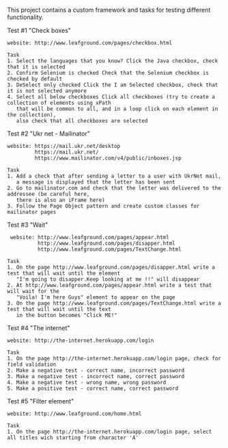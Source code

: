 This project contains a custom framework and tasks for testing different functionality.

Test #1 "Check boxes"

    website: http://www.leafground.com/pages/checkbox.html

    Task
    1. Select the languages that you know? Click the Java checkbox, check that it is selected
    2. Confirm Selenium is checked Check that the Selenium checkbox is checked by default
    3. DeSelect only checked Click the I am Selected checkbox, check that it is not selected anymore
    4. Select all below checkboxes Click all checkboxes (try to create a collection of elements using xPath 
       that will be common to all, and in a loop click on each element in the collection), 
       also check that all checkboxes are selected

Test #2 "Ukr net - Mailinator"
    
    website: https://mail.ukr.net/desktop
             https://mail.ukr.net/
             https://www.mailinator.com/v4/public/inboxes.jsp
    
    Task
    1. Add a check that after sending a letter to a user with UkrNet mail, 
       a message is displayed that the letter has been sent
    2. Go to mailinator.com and check that the letter was delivered to the addressee (be careful here, 
       there is also an iFrame here)
    3. Follow the Page Object pattern and create custom classes for mailinator pages

Test #3 "Wait"

     website: http://www.leafground.com/pages/appear.html
              http://www.leafground.com/pages/disapper.html
              http://www.leafground.com/pages/TextChange.html
    
    Task
    1. On the page http://www.leafground.com/pages/disapper.html write a test that will wait until the element 
       "I'm going to disapper.Keep looking at me !!" will disappear
    2. At http://www.leafground.com/pages/appear.html write a test that will wait for the 
       "Voila! I'm here Guys" element to appear on the page
    3. On the page http://www.leafground.com/pages/TextChange.html write a test that will wait until the text 
       in the button becomes "Click ME!"

Test #4 "The internet"

    website: http://the-internet.herokuapp.com/login
    
    Task
    1. On the page http://the-internet.herokuapp.com/login page, check for field validation
    2. Make a negative test - correct name, incorrect password
    3. Make a negative test - incorrect name, correct password
    4. Make a negative test - wrong name, wrong password
    5. Make a positive test - correct name, correct password

Test #5 "Filter element"

    website: http://www.leafground.com/home.html
    
    Task
    1. On the page http://the-internet.herokuapp.com/login page, select all titles wich starting from character 'A'
                